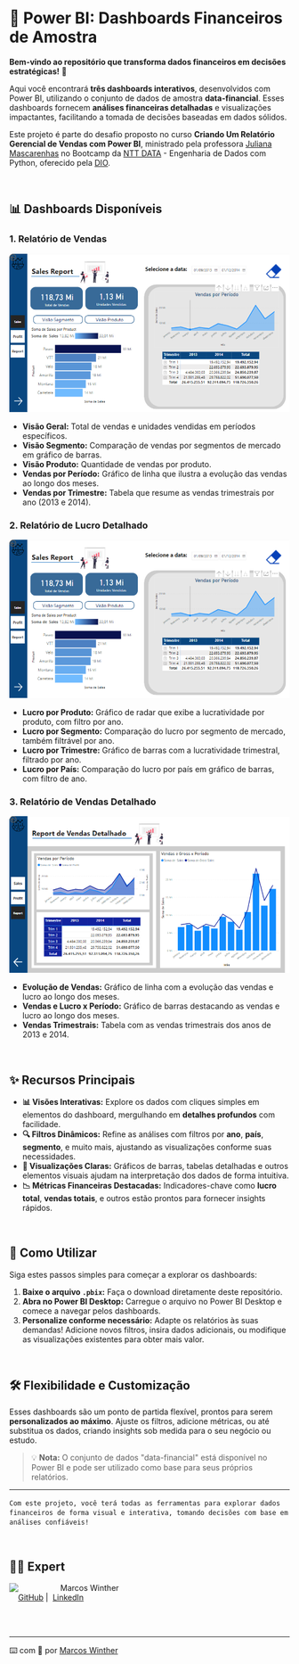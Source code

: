 # 💼 Power BI: Dashboards Financeiros de Amostra

**Bem-vindo ao repositório que transforma dados financeiros em decisões estratégicas!** 🌟

Aqui você encontrará **três dashboards interativos**, desenvolvidos com Power BI, utilizando o conjunto de dados de amostra **data-financial**. Esses dashboards fornecem **análises financeiras detalhadas** e visualizações impactantes, facilitando a tomada de decisões baseadas em dados sólidos.

Este projeto é parte do desafio proposto no curso **Criando Um Relatório Gerencial de Vendas com Power BI**, ministrado pela professora [Juliana Mascarenhas](https://www.linkedin.com/in/juliana-mascarenhas-ds/) no Bootcamp da [NTT DATA](https://www.linkedin.com/company/ntt-data-europe-latam/posts/?feedView=all) - Engenharia de Dados com Python, oferecido pela [DIO](https://www.dio.me/).

<br>


## 📊 **Dashboards Disponíveis**

### 1. **Relatório de Vendas**
<p align="center">
   <img src="./dashboards/dashboard sales.PNG">
</p>

- **Visão Geral:** Total de vendas e unidades vendidas em períodos específicos.
- **Visão Segmento:** Comparação de vendas por segmentos de mercado em gráfico de barras.
- **Visão Produto:** Quantidade de vendas por produto.
- **Vendas por Período:** Gráfico de linha que ilustra a evolução das vendas ao longo dos meses.
- **Vendas por Trimestre:** Tabela que resume as vendas trimestrais por ano (2013 e 2014).

### 2. **Relatório de Lucro Detalhado**
<p align="center">
   <img src="./dashboards/dashboard sales.PNG">
</p>

- **Lucro por Produto:** Gráfico de radar que exibe a lucratividade por produto, com filtro por ano.
- **Lucro por Segmento:** Comparação do lucro por segmento de mercado, também filtrável por ano.
- **Lucro por Trimestre:** Gráfico de barras com a lucratividade trimestral, filtrado por ano.
- **Lucro por País:** Comparação do lucro por país em gráfico de barras, com filtro de ano.

### 3. **Relatório de Vendas Detalhado**
<p align="center">
   <img src="./dashboards/dashboard report.PNG">
</p>

- **Evolução de Vendas:** Gráfico de linha com a evolução das vendas e lucro ao longo dos meses.
- **Vendas e Lucro x Período:** Gráfico de barras destacando as vendas e lucro ao longo dos meses.
- **Vendas Trimestrais:** Tabela com as vendas trimestrais dos anos de 2013 e 2014.

<br>


## ✨ **Recursos Principais**

- **📊 Visões Interativas:** Explore os dados com cliques simples em elementos do dashboard, mergulhando em **detalhes profundos** com facilidade.
- **🔍 Filtros Dinâmicos:** Refine as análises com filtros por **ano**, **país**, **segmento**, e muito mais, ajustando as visualizações conforme suas necessidades.
- **📑 Visualizações Claras:** Gráficos de barras, tabelas detalhadas e outros elementos visuais ajudam na interpretação dos dados de forma intuitiva.
- **📉 Métricas Financeiras Destacadas:** Indicadores-chave como **lucro total**, **vendas totais**, e outros estão prontos para fornecer insights rápidos.

<br>


## 🎯 **Como Utilizar**

Siga estes passos simples para começar a explorar os dashboards:

1. **Baixe o arquivo `.pbix`:** Faça o download diretamente deste repositório.
2. **Abra no Power BI Desktop:** Carregue o arquivo no Power BI Desktop e comece a navegar pelos dashboards.
3. **Personalize conforme necessário:** Adapte os relatórios às suas demandas! Adicione novos filtros, insira dados adicionais, ou modifique as visualizações existentes para obter mais valor.

<br>


## 🛠 **Flexibilidade e Customização**

Esses dashboards são um ponto de partida flexível, prontos para serem **personalizados ao máximo**. Ajuste os filtros, adicione métricas, ou até substitua os dados, criando insights sob medida para o seu negócio ou estudo.

> 💡 **Nota:** O conjunto de dados "data-financial" está disponível no Power BI e pode ser utilizado como base para seus próprios relatórios.

---

``Com este projeto, você terá todas as ferramentas para explorar dados financeiros de forma visual e interativa, tomando decisões com base em análises confiáveis!``


<br>

## 👨‍💻 Expert

<p>
    <img 
      align=left 
      margin=10 
      width=80 
      src="https://avatars.githubusercontent.com/u/44624583?v=4"
    />
    <p>&nbsp&nbsp&nbspMarcos Winther<br>
    &nbsp&nbsp&nbsp
    <a href="https://github.com/MarcosWinther">
    GitHub</a>&nbsp;|&nbsp;
    <a href="https://www.linkedin.com/in/marcoswinthersilva/">LinkedIn</a>
    </p>
</p>
<br/><br/>

---

⌨️ com 💜 por [Marcos Winther](https://github.com/MarcosWinther)
